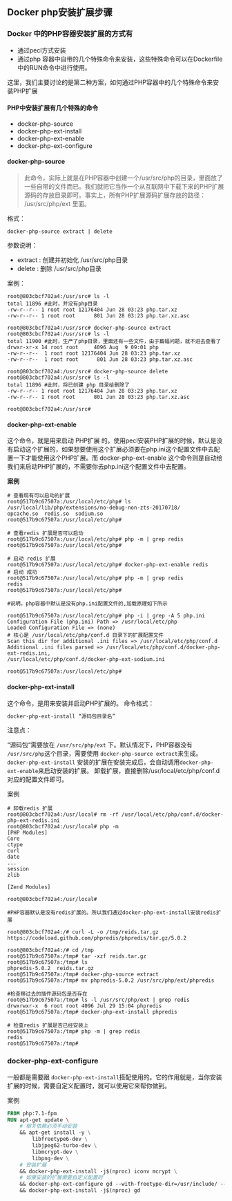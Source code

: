 ## Docker php安装扩展步骤

### Docker 中的PHP容器安装扩展的方式有
* 通过pecl方式安装
* 通过php 容器中自带的几个特殊命令来安装，这些特殊命令可以在Dockerfile中的RUN命令中进行使用。

这里，我们主要讨论的是第二种方案，如何通过PHP容器中的几个特殊命令来安装PHP扩展

#### PHP中安装扩展有几个特殊的命令
* docker-php-source
* docker-php-ext-install
* docker-php-ext-enable
* docker-php-ext-configure

#### docker-php-source
> 此命令，实际上就是在PHP容器中创建一个/usr/src/php的目录，里面放了一些自带的文件而已。我们就把它当作一个从互联网中下载下来的PHP扩展源码的存放目录即可。事实上，所有PHP扩展源码扩展存放的路径： /usr/src/php/ext 里面。

格式：

```
docker-php-source extract | delete
```

参数说明：
* extract : 创建并初始化 /usr/src/php目录
* delete : 删除 /usr/src/php目录

案例：

```shell
root@803cbcf702a4:/usr/src# ls -l
total 11896 #此时，并没有php目录
-rw-r--r-- 1 root root 12176404 Jun 28 03:23 php.tar.xz
-rw-r--r-- 1 root root      801 Jun 28 03:23 php.tar.xz.asc

root@803cbcf702a4:/usr/src# docker-php-source extract
root@803cbcf702a4:/usr/src# ls -l
total 11900 #此时，生产了php目录，里面还有一些文件，由于篇幅问题，就不进去查看了
drwxr-xr-x 14 root root     4096 Aug  9 09:01 php
-rw-r--r--  1 root root 12176404 Jun 28 03:23 php.tar.xz
-rw-r--r--  1 root root      801 Jun 28 03:23 php.tar.xz.asc

root@803cbcf702a4:/usr/src# docker-php-source delete
root@803cbcf702a4:/usr/src# ls -l
total 11896 #此时，将已创建 php 目录给删除了
-rw-r--r-- 1 root root 12176404 Jun 28 03:23 php.tar.xz
-rw-r--r-- 1 root root      801 Jun 28 03:23 php.tar.xz.asc

root@803cbcf702a4:/usr/src#
```

#### docker-php-ext-enable

这个命令，就是用来启动 PHP扩展 的。使用pecl安装PHP扩展的时候，默认是没有启动这个扩展的，如果想要使用这个扩展必须要在php.ini这个配置文件中去配置一下才能使用这个PHP扩展。而 docker-php-ext-enable 这个命令则是自动给我们来启动PHP扩展的，不需要你去php.ini这个配置文件中去配置。

**案例**

```shell
# 查看现有可以启动的扩展
root@517b9c67507a:/usr/local/etc/php# ls /usr/local/lib/php/extensions/no-debug-non-zts-20170718/
opcache.so  redis.so  sodium.so
root@517b9c67507a:/usr/local/etc/php#

# 查看redis 扩展是否可以启动
root@517b9c67507a:/usr/local/etc/php# php -m | grep redis
root@517b9c67507a:/usr/local/etc/php#

# 启动 redis 扩展
root@517b9c67507a:/usr/local/etc/php# docker-php-ext-enable redis
# 启动 成功
root@517b9c67507a:/usr/local/etc/php# php -m | grep redis
redis
root@517b9c67507a:/usr/local/etc/php#

#说明，php容器中默认是没有php.ini配置文件的,加载原理如下所示

root@517b9c67507a:/usr/local/etc/php# php -i | grep -A 5 php.ini
Configuration File (php.ini) Path => /usr/local/etc/php
Loaded Configuration File => (none)
# 核心是 /usr/local/etc/php/conf.d 目录下的扩展配置文件
Scan this dir for additional .ini files => /usr/local/etc/php/conf.d
Additional .ini files parsed => /usr/local/etc/php/conf.d/docker-php-ext-redis.ini,
/usr/local/etc/php/conf.d/docker-php-ext-sodium.ini

root@517b9c67507a:/usr/local/etc/php#
```

#### docker-php-ext-install

这个命令，是用来安装并启动PHP扩展的。
命令格式：

```dockerfile
docker-php-ext-install “源码包目录名”
```

注意点：

“源码包“需要放在 `/usr/src/php/ext` 下。默认情况下，PHP容器没有 `/usr/src/php`这个目录，需要使用 `docker-php-source extract`来生成。
`docker-php-ext-install` 安装的扩展在安装完成后，会自动调用`docker-php-ext-enable`来启动安装的扩展。
卸载扩展，直接删除/usr/local/etc/php/conf.d 对应的配置文件即可。

案例

```shell
# 卸载redis 扩展
root@803cbcf702a4:/usr/local# rm -rf /usr/local/etc/php/conf.d/docker-php-ext-redis.ini
root@803cbcf702a4:/usr/local# php -m 
[PHP Modules]
Core
ctype
curl
date
...
session
zlib

[Zend Modules]

root@803cbcf702a4:/usr/local#

#PHP容器默认是没有redis扩展的。所以我们通过docker-php-ext-install安装redis扩展

root@803cbcf702a4:/# curl -L -o /tmp/reids.tar.gz https://codeload.github.com/phpredis/phpredis/tar.gz/5.0.2

root@803cbcf702a4:/# cd /tmp
root@517b9c67507a:/tmp# tar -xzf reids.tar.gz
root@517b9c67507a:/tmp# ls
phpredis-5.0.2  reids.tar.gz
root@517b9c67507a:/tmp# docker-php-source extract
root@517b9c67507a:/tmp# mv phpredis-5.0.2 /usr/src/php/ext/phpredis

#检查移过去的插件源码包是否存在
root@517b9c67507a:/tmp# ls -l /usr/src/php/ext | grep redis
drwxrwxr-x  6 root root 4096 Jul 29 15:04 phpredis
root@517b9c67507a:/tmp# docker-php-ext-install phpredis

# 检查redis 扩展是否已经安装上
root@517b9c67507a:/tmp# php -m | grep redis
redis
root@517b9c67507a:/tmp#
```

### docker-php-ext-configure

一般都是需要跟 `docker-php-ext-install`搭配使用的。它的作用就是，当你安装扩展的时候，需要自定义配置时，就可以使用它来帮你做到。

案例

```dockerfile
FROM php:7.1-fpm
RUN apt-get update \
    # 相关依赖必须手动安装
    && apt-get install -y \
        libfreetype6-dev \
        libjpeg62-turbo-dev \
        libmcrypt-dev \
        libpng-dev \
    # 安装扩展
    && docker-php-ext-install -j$(nproc) iconv mcrypt \
    # 如果安装的扩展需要自定义配置时
    && docker-php-ext-configure gd --with-freetype-dir=/usr/include/ --with-jpeg-dir=/usr/include/ \
    && docker-php-ext-install -j$(nproc) gd
```

